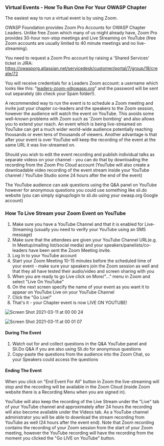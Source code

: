 ### Virtual Events - How To Run One For Your OWASP Chapter

The easiest way to run a virtual event is by using Zoom.

OWASP Foundation provides Zoom Pro Accounts for OWASP Chapter Leaders. Unlike free Zoom which many of us might already have, Zoom Pro provides 30-hour non-stop meetings and Live Streaming on YouTube (free Zoom accounts are usually limited to 40 minute meetings and no live-streaming).


You need to request a Zoom Pro account by raising a 'Shared Services' ticket in JIRA:
https://owasporg.atlassian.net/servicedesk/customer/portal/7/group/18/create/72

You will receive credentials for a Leaders Zoom account: a username which looks like this: "leaders-zoom-x@owasp.org" and the password will be sent out separately (do check your Spam folder!).

A recommended way to run the event is to schedule a Zoom meeting and invite just your chapter co-leaders and the speakers to the Zoom session, however the audience will watch the event on YouTube. This avoids some well-known problems with Zoom such as 'Zoom bombing' and also allows you to extend your reach. An event which is being live-streamed on YouTube can get a much wider world-wide audience potentially reaching thousands or even tens of thousands of viewers. 
Another advantage is that after your event is over YouTube will keep the recording of the event at the same URL it was live-streamed on.

Should you wish to edit the event recording and publish individual talks as separate videos on your channel - you can do that by downloading the recording from the Zoom Pro Cloud account (YouTube will also create a downloadable video recording of the event stream inside your YouTube channel / YouTube Studio some 24 hours after the end of the event)

The YouTube audience can ask questions using the Q&A panel on YouTube however for anonymous questions you could use something like sli.do website (you can simply signup/login to sli.do using your owasp.org Google account) 

### How To Live Stream your Zoom Event on YouTube

1. Make sure you have a YouTube Channel and that it is enabled for Live-Streaming (usually you need to verify your YouTube using an SMS message)
2. Make sure that the attendees are given your YouTube Channel URL(e.g. In Meetup/mailing list/social media) and your speakers/panelists/co-leaders have been sent the Zoom Meeting invite.
3. Log In to your YouTube account
4. Start your Zoom Meeting 10-15 minutes before the scheduled time of your event - make sure your speakers join the Zoom session as well and that they all have tested their audio/video and screen sharing with you
5. When you are ready to go Live click on More/"..." menu in Zoom and select "Live On YouTube"
7. On the next screen specify the name of your event as you want it to appear on YouTube Live on your YouTube Channel
8. Click the "Go Live!"
9. That's it - your Chapter event is now LIVE ON YOUTUBE!

![Screen Shot 2021-03-11 at 00 00 24](https://user-images.githubusercontent.com/20112179/110720189-0f1e7100-8206-11eb-9669-852ca5e69b25.png)

![Screen Shot 2021-03-11 at 00 01 07](https://user-images.githubusercontent.com/20112179/110720197-134a8e80-8206-11eb-991b-bd0fdfbe6cb4.png)

#### During The Event

1. Watch out for and collect questions in the Q&A YouTube panel and Sli.Do Q&A if you are also using Sli.do for anonymous questions
2. Copy-paste the questions from the audience into the Zoom Chat, so your Speakers could access the questions

#### Ending The Event

When you click on "End Event For All" button in Zoom the live-streaming will stop and the recording will be available in the Zoom Cloud (inside Zoom website there is a Recording Menu when you are signed in).

YouTube will also keep the recording of the Live Stream under the "Live" tab of your YouTube channel and approximately after 24 hours the recording will also become available under the Videos tab. As a YouTube channel administrator you will be able to download the stream recording from YouTube as well (24 hours after the event end). Note that Zoom recording contains the recording of your Zoom session from the start of your Zoom meeting, however the YouTube recording will have the recording from the moment you clicked the "Go LIVE on YouTube" button. 








